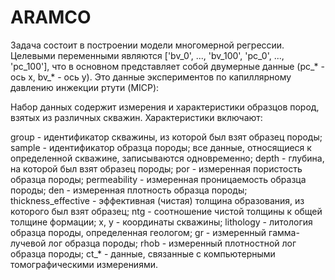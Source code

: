 # ARAMCO

Задача состоит в построении модели многомерной регрессии. Целевыми переменными являются ['bv_0', ..., 'bv_100', 'pc_0', ..., 'pc_100'], что в основном представляет собой двумерные данные (pc_* - ось x, bv_* - ось y). Это данные экспериментов по капиллярному давлению инжекции ртути (MICP):

Набор данных содержит измерения и характеристики образцов пород, взятых из различных скважин. Характеристики включают:

group - идентификатор скважины, из которой был взят образец породы;
sample - идентификатор образца породы; все данные, относящиеся к определенной скважине, записываются одновременно;
depth - глубина, на которой был взят образец породы;
por - измеренная пористость образца породы;
permeability - измеренная проницаемость образца породы;
den - измеренная плотность образца породы;
thickness_effective - эффективная (чистая) толщина образования, из которого был взят образец;
ntg - соотношение чистой толщины к общей толщине формации;
x, y - координаты скважины;
lithology - литология образца породы, определенная геологом;
gr - измеренный гамма-лучевой лог образца породы;
rhob - измеренный плотностной лог образца породы;
ct_* - данные, связанные с компьютерными томографическими измерениями.
